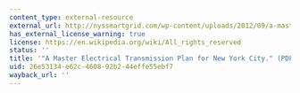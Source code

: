 ```yaml
---
content_type: external-resource
external_url: http://nyssmartgrid.com/wp-content/uploads/2012/09/a-master-electrical-transmission-plan-for-new-york-city.pdf
has_external_license_warning: true
license: https://en.wikipedia.org/wiki/All_rights_reserved
status: ''
title: '"A Master Electrical Transmission Plan for New York City." (PDF - 1.6MB)'
uid: 26e53134-e62c-4608-92b2-44effe55ebf7
wayback_url: ''
---
```

